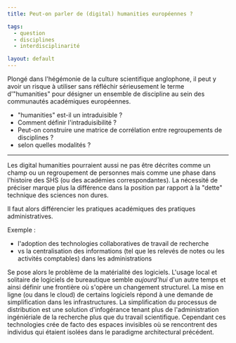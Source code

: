```yaml
---
title: Peut-on parler de (digital) humanities européennes ?

tags:
  - question
  - disciplines
  - interdisciplinarité

layout: default
---
```


Plongé dans l'hégémonie de la culture scientifique anglophone, il peut y avoir un risque à utiliser sans réfléchir sérieusement le terme d'"humanities" pour désigner un ensemble de discipline au sein des communautés académiques européennes.

- "humanities" est-il un intraduisible ?
- Comment définir l'intraduisibilité ?
- Peut-on construire une matrice de corrélation entre regroupements de disciplines ?
- selon quelles modalités ?

---

Les digital humanities pourraient aussi ne pas être décrites comme un champ ou un regroupement de personnes mais comme une phase dans l'histoire des SHS (ou des académies correspondantes). La nécessité de préciser marque plus la différence dans la position par rapport à la "dette" technique des sciences non dures.

Il faut alors différencier les pratiques académiques des pratiques administratives.

Exemple :

- l'adoption des technologies collaboratives de travail de recherche
- vs la centralisation des informations (tel que les relevés de notes ou les activités comptables) dans les administrations

Se pose alors le problème de la matérialité des logiciels. L'usage local et solitaire de logiciels de bureautique semble *aujourd'hui* d'un autre temps et ainsi définir une frontière où s'opère un changement structurel. La mise en ligne (ou dans le cloud) de certains logiciels répond à une demande de simplification dans les infrastructures. La simplification du processus de distribution est une solution d'infogérance tenant plus de l'administration ingéniériale de la recherche plus que du travail scientifique. Cependant ces technologies crée de facto des espaces invisibles où se rencontrent des individus qui étaient isolées dans le paradigme architectural précédent.